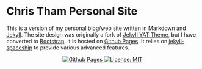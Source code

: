 # Chris Tham Personal Site

This is a version of my personal blog/web site written in Markdown and [Jekyll](https://jekyllrb.com). The site design was originally a fork of [Jekyll YAT Theme](https://github.com/jeffreytse/jekyll-theme-yat), but I have converted to [Bootstrap](https://getbootstrap.com). It is hosted on [Github Pages](https://pages.github.com). It relies on [jekyll-spaceship](https://github.com/jeffreytse/jekyll-spaceship) to provide various advanced features.

<p align="center">
  <a href="https://christinetham.github.io/christham-yat">
    <img src="https://github.com/ChristineTham/christham-yat/workflows/Github%20Pages/badge.svg"
      alt="Github Pages" />
  </a>

  <a href="https://opensource.org/licenses/MIT">
    <img src="https://img.shields.io/badge/License-MIT-brightgreen.svg"
      alt="License: MIT" />
  </a>
</p>
